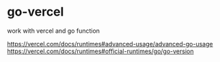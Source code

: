 # go-vercel

work with vercel and go function

https://vercel.com/docs/runtimes#advanced-usage/advanced-go-usage
https://vercel.com/docs/runtimes#official-runtimes/go/go-version
